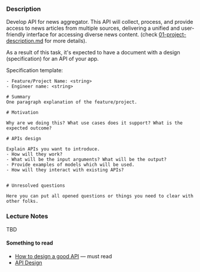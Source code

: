 ### Description

Develop API for news aggregator. This API will collect, process, and
provide access to news articles from multiple sources, delivering a unified and user-friendly interface for accessing
diverse news content. (check [01-project-description.md](01-project-description.md) for more details).

As a result of this task, it's expected to have a document with a design (specification) for an API of your app.

Specification template:
```text
- Feature/Project Name: <string>
- Engineer name: <string>

# Summary
One paragraph explanation of the feature/project.

# Motivation

Why are we doing this? What use cases does it support? What is the expected outcome?

# APIs design

Explain APIs you want to introduce.
- How will they work?
- What will be the input arguments? What will be the output?
- Provide examples of models which will be used.
- How will they interact with existing APIs?


# Unresolved questions

Here you can put all opened questions or things you need to clear with other folks. 
```

### Lecture Notes

TBD

#### Something to read
* [How to design a good API](http://www.cs.bc.edu/~muller/teaching/cs102/s06/lib/pdf/api-design) — must read
* [API Design](https://www.infoq.com/articles/API-Design-Joshua-Bloch/)